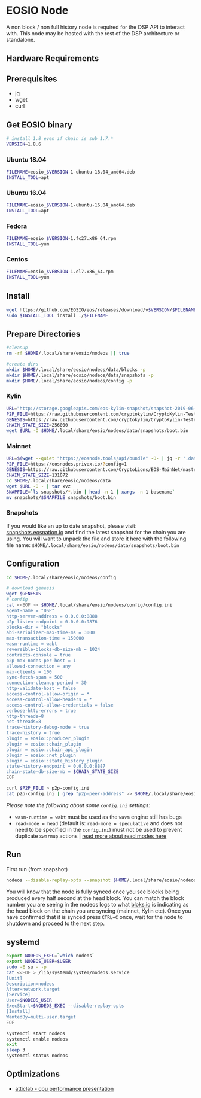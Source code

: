 EOSIO Node
==========

A non block / non full history node is required for the DSP API to interact with.  This node may be hosted with the rest of the DSP architecture or standalone.

## Hardware Requirements
## Prerequisites

- jq
- wget
- curl

## Get EOSIO binary

```bash
# install 1.8 even if chain is sub 1.7.*
VERSION=1.8.6
```

### Ubuntu 18.04
```bash
FILENAME=eosio_$VERSION-1-ubuntu-18.04_amd64.deb
INSTALL_TOOL=apt
```

### Ubuntu 16.04
```bash
FILENAME=eosio_$VERSION-1-ubuntu-16.04_amd64.deb
INSTALL_TOOL=apt
```

### Fedora
```bash
FILENAME=eosio_$VERSION-1.fc27.x86_64.rpm
INSTALL_TOOL=yum
```

### Centos
```bash
FILENAME=eosio_$VERSION-1.el7.x86_64.rpm
INSTALL_TOOL=yum
```

## Install
```bash
wget https://github.com/EOSIO/eos/releases/download/v$VERSION/$FILENAME
sudo $INSTALL_TOOL install ./$FILENAME
```

## Prepare Directories
```bash
#cleanup
rm -rf $HOME/.local/share/eosio/nodeos || true

#create dirs
mkdir $HOME/.local/share/eosio/nodeos/data/blocks -p
mkdir $HOME/.local/share/eosio/nodeos/data/snapshots -p
mkdir $HOME/.local/share/eosio/nodeos/config -p
```

### Kylin
```bash
URL="http://storage.googleapis.com/eos-kylin-snapshot/snapshot-2019-06-10-09(utc)-0312d3b9843e2efa6831806962d6c219d37200e0b897a0d9243bcab40b2b546b.bin"
P2P_FILE=https://raw.githubusercontent.com/cryptokylin/CryptoKylin-Testnet/master/fullnode/config/config.ini
GENESIS=https://raw.githubusercontent.com/cryptokylin/CryptoKylin-Testnet/master/genesis.json
CHAIN_STATE_SIZE=256000
wget $URL -O $HOME/.local/share/eosio/nodeos/data/snapshots/boot.bin
```        

### Mainnet

```bash
URL=$(wget --quiet "https://eosnode.tools/api/bundle" -O- | jq -r '.data.snapshot.s3')
P2P_FILE=https://eosnodes.privex.io/?config=1
GENESIS=https://raw.githubusercontent.com/CryptoLions/EOS-MainNet/master/genesis.json
CHAIN_STATE_SIZE=131072
cd $HOME/.local/share/eosio/nodeos/data
wget $URL -O - | tar xvz
SNAPFILE=`ls snapshots/*.bin | head -n 1 | xargs -n 1 basename`
mv snapshots/$SNAPFILE snapshots/boot.bin
```

### Snapshots
If you would like an up to date snapshot, please visit: [snapshots.eosnation.io](https://snapshots.eosnation.io/) and find the latest snapshot for the chain you are using.  You will want to unpack the file and store it here with the following file name: `$HOME/.local/share/eosio/nodeos/data/snapshots/boot.bin`

## Configuration

```bash
cd $HOME/.local/share/eosio/nodeos/config

# download genesis
wget $GENESIS
# config
cat <<EOF >> $HOME/.local/share/eosio/nodeos/config/config.ini
agent-name = "DSP"
http-server-address = 0.0.0.0:8888
p2p-listen-endpoint = 0.0.0.0:9876
blocks-dir = "blocks"
abi-serializer-max-time-ms = 3000
max-transaction-time = 150000
wasm-runtime = wabt
reversible-blocks-db-size-mb = 1024
contracts-console = true
p2p-max-nodes-per-host = 1
allowed-connection = any
max-clients = 100
sync-fetch-span = 500
connection-cleanup-period = 30
http-validate-host = false
access-control-allow-origin = *
access-control-allow-headers = *
access-control-allow-credentials = false
verbose-http-errors = true
http-threads=8
net-threads=8
trace-history-debug-mode = true
trace-history = true
plugin = eosio::producer_plugin
plugin = eosio::chain_plugin
plugin = eosio::chain_api_plugin
plugin = eosio::net_plugin
plugin = eosio::state_history_plugin
state-history-endpoint = 0.0.0.0:8887
chain-state-db-size-mb = $CHAIN_STATE_SIZE
EOF

curl $P2P_FILE > p2p-config.ini
cat p2p-config.ini | grep "p2p-peer-address" >> $HOME/.local/share/eosio/nodeos/config/config.ini
```

*Please note the following about some `config.ini` settings:*

- `wasm-runtime = wabt` must be used as the `wavm` engine still has bugs
- `read-mode = head` (default is: `read-more = speculative` and does not need to be specified in the `config.ini`) must not be used to prevent duplicate `xwarmup` actions | [read more about read modes here](https://developers.eos.io/eosio-nodeos/docs/read-modes)

## Run 
First run (from snapshot)
```bash
nodeos --disable-replay-opts --snapshot $HOME/.local/share/eosio/nodeos/data/snapshots/boot.bin --delete-all-blocks
```
You will know that the node is fully synced once you see blocks being produced every half second at the head block.  You can match the block number you are seeing in the nodeos logs to what [bloks.io](https://bloks.io/) is indicating as the head block on the chain you are syncing (mainnet, Kylin etc). Once you have confirmed that it is synced press `CTRL+C` once, wait for the node to shutdown and proceed to the next step.

## systemd
```bash
export NODEOS_EXEC=`which nodeos`
export NODEOS_USER=$USER
sudo -E su - -p
cat <<EOF > /lib/systemd/system/nodeos.service
[Unit]
Description=nodeos
After=network.target
[Service]
User=$NODEOS_USER
ExecStart=$NODEOS_EXEC --disable-replay-opts
[Install]
WantedBy=multi-user.target
EOF

systemctl start nodeos
systemctl enable nodeos
exit
sleep 3
systemctl status nodeos
```

## Optimizations

- [atticlab - cpu performance presentation](https://github.com/atticlab/eos-bp-performance/blob/master/cpu_perf_presentation.pdf)
